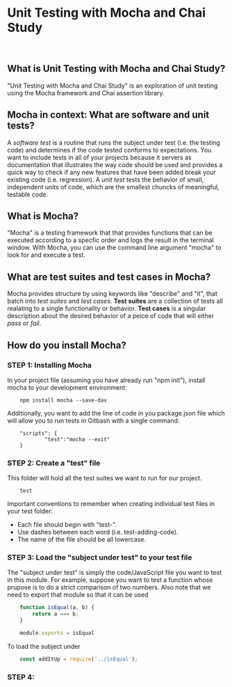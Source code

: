 # Unit Testing with Mocha and Chai Study

<br>

## What is Unit Testing with Mocha and Chai Study?
"Unit Testing with Mocha and Chai Study" is an exploration of unit testing using the Mocha framework and Chai assertion library.  

## Mocha in context: What are software and unit tests?
A *software test* is a routine that runs the subject under test (i.e. the testing code) and determines if the code tested conforms to 
expectations.  You want to include tests in all of your projects because it servers as documentation that illustrates the way code should
be used and provides a quick way to check if any new features that have been added break your existing code (i.e. regression). A *unit test* 
tests the behavior of small, independent units of code, which are the smallest chuncks of meaningful, testable code.

## What is Mocha?
"Mocha" is a testing framework that that provides functions that can be executed according to a specfic order and logs the result in 
the terminal window.  With Mocha, you can use the command line argument "mocha" to look for and execute a test. 

## What are test suites and test cases in Mocha?
Mocha provides structure by using keywords like "describe" and "it", that batch into *test suites* and *test cases*. **Test suites** are a collection
of tests all realating to a single functionality or behavior.  **Test cases** is a singular description about the desired behavior of a peice of code
that will either *pass* or *fail*.

## How do you install Mocha?

### STEP 1: Installing Mocha
In your project file (assuming you have already run "npm init"), install mocha to your development environment:
```
    npm install mocha --save-dav
```
Additionally, you want to add the line of code in you package.json file which will allow you to run tests in Gitbash with a single command:
```
    "scripts": {
            "test":"mocha --exit"   
    }
```

### STEP 2: Create a "test" file
This folder will hold all the test suites we want to run for our project.  
```
    test
```
Important conventions to remember when creating individual test files in your test folder:
* Each file should begin with "test-".
* Use dashes between each word (i.e. test-adding-code).
* The name of the file should be all lowercase.

### STEP 3: Load the "subject under test" to your test file
The "subject under test" is simply the code/JavaScript file you want to test in this module.  For example, suppose you want to test
a function whose prupose is to do a strict comparison of two numbers.  Also note that we need to export that module so that it can be used 
```JavaScript
    function isEqual(a, b) {
        return a === b;
    }

    module.exports = isEqual 
```
To load the subject under 

```JavaScript
    const addItUp = require('../isEqual');
```

### STEP 4: 


